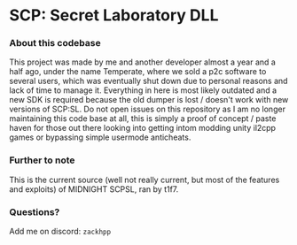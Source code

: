# SCP: Secret Laboratory DLL
### About this codebase
This project was made by me and another developer almost a year and a half ago, under the name Temperate, where we sold a p2c software to several users, which was eventually shut down due to personal reasons and lack of time to manage it. Everything in here is most likely outdated and a new SDK is required because the old dumper is lost / doesn't work with new versions of SCP:SL. Do not open issues on this repository as I am no longer maintaining this code base at all, this is simply a proof of concept / paste haven for those out there looking into getting intom modding unity il2cpp games or bypassing simple usermode anticheats.
<br>
### Further to note
This is the current source (well not really current, but most of the features and exploits) of MIDNIGHT SCPSL, ran by t1f7. 
<br>
### Questions?
Add me on discord: `zackhpp`
